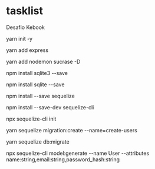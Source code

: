 # tasklist

<p>Desafio Kebook</p>

<p>yarn init -y</p>
<p>yarn add express</p>
<p>yarn add nodemon sucrase -D</p>
<p>npm install sqlite3 --save</p>
<p>npm install sqlite --save</p>
<p>npm install --save sequelize </p>
<p>npm install --save-dev sequelize-cli</p>
<p>npx sequelize-cli init</p>
<p>yarn sequelize migration:create --name=create-users</p>
<p>yarn sequelize db:migrate</p>
<p>npx sequelize-cli model:generate --name User --attributes name:string,email:string,password_hash:string</p>
